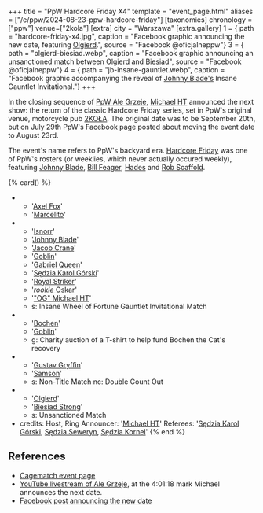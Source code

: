 +++
title = "PpW Hardcore Friday X4"
template = "event_page.html"
aliases = ["/e/ppw/2024-08-23-ppw-hardcore-friday"]
[taxonomies]
chronology = ["ppw"]
venue=["2kola"]
[extra]
city = "Warszawa"
[extra.gallery]
1 = { path = "hardcore-friday-x4.jpg", caption = "Facebook graphic announcing the new date, featuring [Olgierd](@/w/olgierd.md).", source = "Facebook @oficjalneppw"}
3 = { path = "olgierd-biesiad.webp", caption = "Facebook graphic announcing an unsanctioned match between [Olgierd](@/w/olgierd.md) and [Biesiad](@/w/biesiad.md)", source = "Facebook @oficjalneppw"}
4 = { path = "jb-insane-gauntlet.webp", caption = "Facebook graphic accompanying the reveal of [Johnny Blade's](@/w/johnny-blade.md) Insane Gauntlet Invitational."}
+++

In the closing sequence of [PpW Ale Grzeje](@/e/ppw/2024-07-13-ppw-ale-grzeje.md), [Michael HT](@/w/michael-ht.md) announced the next show: the return of the classic Hardcore Friday series, set in PpW's original venue, motorcycle pub [2KOŁA](@/v/2kola.md). The original date was to be September 20th, but on July 29th PpW's Facebook page posted about moving the event date to August 23rd.

The event's name refers to PpW's backyard era. [Hardcore Friday][hf-wiki] was one of PpW's rosters (or weeklies, which never actually occured weekly), featuring [Johnny Blade](@/w/johnny-blade.md), [Bill Feager](@/w/feager.md), [Hades](@/w/olgierd.md) and [Rob Scaffold](@/w/rob-scaffold.md).

{% card() %}
- - '[Axel Fox](@/w/axel-fox.md)'
  - '[Marcelito](@/w/marcelito.md)'
- - '[Isnorr](@/w/isnorr.md)'
  - '[Johnny Blade](@/w/johnny-blade.md)'
  - '[Jacob Crane](@/w/jacob-crane.md)'
  - '[Goblin](@/w/goblin.md)'
  - '[Gabriel Queen](@/w/gabriel-queen.md)'
  - '[Sędzia Karol Górski](@/w/madman-charlie.md)'
  - '[Royal Striker](@/w/royal-striker.md)'
  - '[_rookie_ Oskar](@/w/oskar-aleksander.md)'
  - '["OG" Michael HT](@/w/michael-ht.md)'
  - s: Insane Wheel of Fortune Gauntlet Invitational Match
- - '[Bochen](@/w/bochen.md)'
  - '[Goblin](@/w/goblin.md)'
  - g: Charity auction of a T-shirt to help fund Bochen the Cat's recovery
- - '[Gustav Gryffin](@/w/gustav-gryffin.md)'
  - '[Samson](@/w/samson.md)'
  - s: Non-Title Match
    nc: Double Count Out
- - '[Olgierd](@/w/olgierd.md)'
  - '[Biesiad Strong](@/w/biesiad.md)'
  - s: Unsanctioned Match
- credits:
    Host, Ring Announcer: '[Michael HT](@/w/michael-ht.md)'
    Referees: '[Sędzia Karol Górski](@/w/madman-charlie.md), [Sędzia Seweryn](@/w/sedzia-seweryn.md), [Sędzia Kornel](@/w/sedzia-kornel.md)'
{% end %}

## References

* [Cagematch event page](https://www.cagematch.net/?id=1&nr=402615)
* [YouTube livestream of Ale Grzeje](https://www.youtube.com/watch?v=UEQkSKMekCs&t=14480s&ab_channel=PpWEwenementWrestling), at the 4:01:18 mark Michael announces the next date.
* [Facebook post announcing the new date](https://www.facebook.com/share/p/Gh8cCdYZaMrbfqy4/)

[hf-wiki]: https://ppw-fandom.tpwres.pl/hardcore-friday
